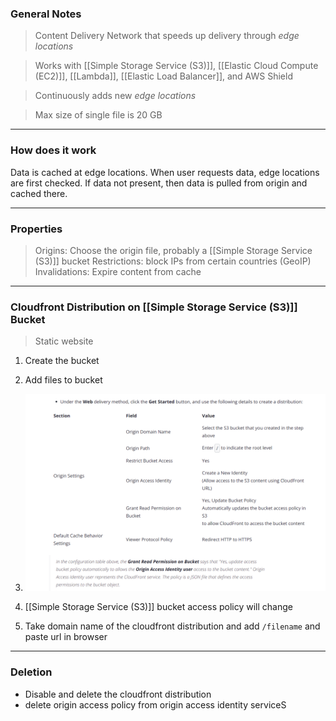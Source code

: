 
### General Notes

> Content Delivery Network that speeds up delivery through _edge locations_

> Works with [[Simple Storage Service (S3)]], [[Elastic Cloud Compute (EC2)]], [[Lambda]], [[Elastic Load Balancer]], and AWS Shield

> Continuously adds new _edge locations_

> Max size of single file is 20 GB

___

### How does it work

Data is cached at edge locations. When user requests data, edge locations are first checked. If data not present, then data is pulled from origin and cached there.

___

### Properties

> Origins: Choose the origin file, probably a [[Simple Storage Service (S3)]] bucket
> Restrictions: block IPs from certain countries (GeoIP)
> Invalidations: Expire content from cache

___

### Cloudfront Distribution on [[Simple Storage Service (S3)]] Bucket

> Static website

1. Create the bucket
2. Add files to bucket
3. ![config](./Pictures/cloudfrontdist.png)

3. [[Simple Storage Service (S3)]] bucket access policy will change 
4. Take domain name of the cloudfront distribution and add `/filename` and paste url in browser

___

### Deletion

* Disable and delete the cloudfront distribution
* delete origin access policy from origin access identity serviceS